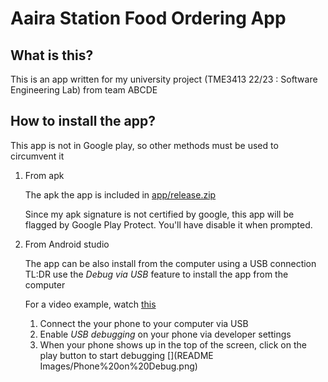 # Aaira Station Food Ordering App

## What is this?

This is an app written for my university project (TME3413 22/23 : Software Engineering Lab) from
team ABCDE

## How to install the app?

This app is not in Google play, so other methods must be used to circumvent it

1. From apk

   The apk the app is included in [app/release.zip](app/release.zip)

   Since my apk signature is not certified by google, this app will be flagged by Google Play
   Protect. You'll have disable it when prompted.

2. From Android studio

   The app can be also install from the computer using a USB connection TL:DR use the *Debug via
   USB* feature to install the app from the computer

   For a video example, watch [this](https://www.youtube.com/watch?v=UuLdD7oyML8)

    1. Connect the your phone to your computer via USB
    2. Enable *USB debugging* on your phone via developer settings
    3. When your phone shows up in the top of the screen, click on the play button to start
       debugging
       [](README Images/Phone%20on%20Debug.png)

